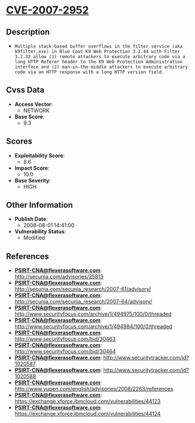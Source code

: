 
# [CVE-2007-2952](http://secunia.com/advisories/25813)

## Description

- `Multiple stack-based buffer overflows in the filter service (aka k9filter.exe) in Blue Coat K9 Web Protection 3.2.44 with Filter 3.2.32 allow (1) remote attackers to execute arbitrary code via a long HTTP Referer header to the K9 Web Protection Administration interface and (2) man-in-the-middle attackers to execute arbitrary code via an HTTP response with a long HTTP version field.`

## Cvss Data

- **Access Vector**:
  - NETWORK
- **Base Score**:
  - 9.3

## Scores

- **Exploitability Score**:
  - 8.6
- **Impact Score**:
  - 10.0
- **Base Severity**:
  - HIGH

## Other Information

- **Publish Date**:
  - 2008-08-01 14:41:00
- **Vulnerability Status**:
  - Modified

## References

- **PSIRT-CNA@flexerasoftware.com**: http://secunia.com/advisories/25813
- **PSIRT-CNA@flexerasoftware.com**: http://secunia.com/secunia_research/2007-61/advisory/
- **PSIRT-CNA@flexerasoftware.com**: http://secunia.com/secunia_research/2007-64/advisory/
- **PSIRT-CNA@flexerasoftware.com**: http://www.securityfocus.com/archive/1/494975/100/0/threaded
- **PSIRT-CNA@flexerasoftware.com**: http://www.securityfocus.com/archive/1/494984/100/0/threaded
- **PSIRT-CNA@flexerasoftware.com**: http://www.securityfocus.com/bid/30463
- **PSIRT-CNA@flexerasoftware.com**: http://www.securityfocus.com/bid/30464
- **PSIRT-CNA@flexerasoftware.com**: http://www.securitytracker.com/id?1020587
- **PSIRT-CNA@flexerasoftware.com**: http://www.securitytracker.com/id?1020588
- **PSIRT-CNA@flexerasoftware.com**: http://www.vupen.com/english/advisories/2008/2263/references
- **PSIRT-CNA@flexerasoftware.com**: https://exchange.xforce.ibmcloud.com/vulnerabilities/44123
- **PSIRT-CNA@flexerasoftware.com**: https://exchange.xforce.ibmcloud.com/vulnerabilities/44124
